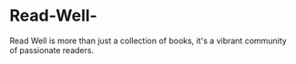 # Read-Well-
Read Well is more than just a collection of books, it's a vibrant community of passionate readers.
